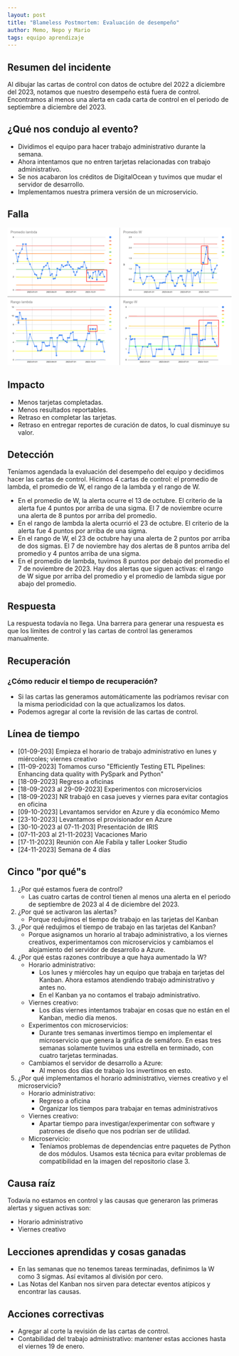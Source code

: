 ```yaml
---
layout: post
title: "Blameless Postmortem: Evaluación de desempeño"
author: Memo, Nepo y Mario
tags: equipo aprendizaje
---
```


## Resumen del incidente
Al dibujar las cartas de control con datos de octubre del 2022 a diciembre del 2023, notamos que nuestro desempeño está fuera de control.
Encontramos al menos una alerta en cada carta de control en el periodo de septiembre a diciembre del 2023.

## ¿Qué nos condujo al evento?
- Dividimos el equipo para hacer trabajo administrativo durante la semana.
- Ahora intentamos que no entren tarjetas relacionadas con trabajo administrativo.
- Se nos acabaron los créditos de DigitalOcean y tuvimos que mudar el servidor de desarrollo.
- Implementamos nuestra primera versión de un microservicio.

## Falla
![cartas de control](/assets/images/control_charts.png)

## Impacto
- Menos tarjetas completadas.
- Menos resultados reportables.
- Retraso en completar las tarjetas.
- Retraso en entregar reportes de curación de datos, lo cual disminuye su valor.

## Detección
Teníamos agendada la evaluación del desempeño del equipo y decidimos hacer las cartas de control.
Hicimos 4 cartas de control: el promedio de lambda, el promedio de W, el rango de la lambda y el rango de W.
- En el promedio de W, la alerta ocurre el 13 de octubre.
El criterio de la alerta fue 4 puntos por arriba de una sigma.
El 7 de noviembre ocurre una alerta de 8 puntos por arriba del promedio.
- En el rango de lambda la alerta ocurrió el 23 de octubre.
El criterio de la alerta fue 4 puntos por arriba de una sigma.
- En el rango de W, el 23 de octubre hay una alerta de 2 puntos por arriba de dos sigmas.
El 7 de noviembre hay dos alertas de 8 puntos arriba del promedio y 4 puntos arriba de una sigma.
- En el promedio de lambda, tuvimos 8 puntos por debajo del promedio el 7 de noviembre de 2023.
Hay dos alertas que siguen activas: el rango de W sigue por arriba del promedio y el promedio de lambda sigue por abajo del promedio.

## Respuesta
La respuesta todavía no llega.
Una barrera para generar una respuesta es que los límites de control y las cartas de control las generamos manualmente.

## Recuperación

### ¿Cómo reducir el tiempo de recuperación?
- Si las cartas las generamos automáticamente las podríamos revisar con la misma periodicidad con la que actualizamos los datos.
- Podemos agregar al corte la revisión de las cartas de control.

## Línea de tiempo
- [01-09-203] Empieza el horario de trabajo administrativo en lunes y miércoles; viernes creativo
- [11-09-2023] Tomamos curso "Efficiently Testing ETL Pipelines: Enhancing data quality with PySpark and Python"
- [18-09-2023] Regreso a oficinas
- [18-09-2023 al 29-09-2023] Experimentos con microservicios
- [18-09-2023] NR trabajó en casa jueves y viernes para evitar contagios en oficina
- [09-10-2023] Levantamos servidor en Azure y día económico Memo
- [23-10-2023] Levantamos el provisionador en Azure
- [30-10-2023 al 07-11-203] Presentación de IRIS
- [07-11-203 al 21-11-2023] Vacaciones Mario
- [17-11-2023] Reunión con Ale Fabila y taller Looker Studio
- [24-11-2023] Semana de 4 días

## Cinco "por qué"s
1. ¿Por qué estamos fuera de control?
    - Las cuatro cartas de control tienen al menos una alerta en el periodo de septiembre de 2023 al 4 de diciembre del 2023.
1. ¿Por qué se activaron las alertas?
    - Porque redujimos el tiempo de trabajo en las tarjetas del Kanban
1. ¿Por qué redujimos el tiempo de trabajo en las tarjetas del Kanban?
    - Porque asignamos un horario al trabajo administrativo, a los viernes creativos, experimentamos con microservicios y cambiamos el alojamiento del servidor de desarrollo a Azure.
1. ¿Por qué estas razones contribuye a que haya aumentado la W?
    - Horario administrativo:
      - Los lunes y miércoles hay un equipo que trabaja en tarjetas del Kanban. Ahora estamos atendiendo trabajo administrativo y antes no.
      - En el Kanban ya no contamos el trabajo administrativo.
    - Viernes creativo:
      - Los días viernes intentamos trabajar en cosas que no están en el Kanban, medio día menos.
    - Experimentos con microservicios:
      - Durante tres semanas invertimos tiempo en implementar el microservicio que genera la gráfica de semáforo. En esas tres semanas solamente tuvimos una estrella en terminado, con cuatro tarjetas terminadas.
    - Cambiamos el servidor de desarrollo a Azure:
      - Al menos dos días de trabajo los invertimos en esto.
1. ¿Por qué implementamos el horario administrativo, viernes creativo y el microservicio?
    - Horario administrativo:
        - Regreso a oficina
        - Organizar los tiempos para trabajar en temas administrativos
    - Viernes creativo:
        - Apartar tiempo para investigar/experimentar con software y patrones de diseño que nos podrían ser de utilidad.
    - Microservicio:
        - Teníamos problemas de dependencias entre paquetes de Python de dos módulos. Usamos esta técnica para evitar problemas de compatibilidad en la imagen del repositorio clase 3.

## Causa raíz
Todavía no estamos en control y las causas que generaron las primeras alertas y siguen activas son:
- Horario administrativo
- Viernes creativo

## Lecciones aprendidas y cosas ganadas
- En las semanas que no tenemos tareas terminadas, definimos la W como 3 sigmas. Así evitamos al división por cero. 
- Las Notas del Kanban nos sirven para detectar eventos atípicos y encontrar las causas.

## Acciones correctivas
- Agregar al corte la revisión de las cartas de control.
- Contabilidad del trabajo administrativo: mantener estas acciones hasta el viernes 19 de enero.
